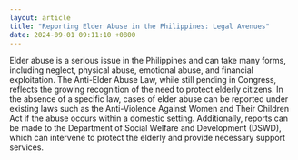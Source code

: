 ```yaml
---
layout: article
title: "Reporting Elder Abuse in the Philippines: Legal Avenues"
date: 2024-09-01 09:11:10 +0800
---
```


<p>Elder abuse is a serious issue in the Philippines and can take many forms, including neglect, physical abuse, emotional abuse, and financial exploitation. The Anti-Elder Abuse Law, while still pending in Congress, reflects the growing recognition of the need to protect elderly citizens. In the absence of a specific law, cases of elder abuse can be reported under existing laws such as the Anti-Violence Against Women and Their Children Act if the abuse occurs within a domestic setting. Additionally, reports can be made to the Department of Social Welfare and Development (DSWD), which can intervene to protect the elderly and provide necessary support services.</p>
